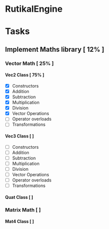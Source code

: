 # RutikalEngine

Tasks
===
## Implement Maths library [ 12% ]
### Vector Math [ 25% ]
#### Vec2 Class [ 75% ]
- [x] Constructors
- [x] Addition
- [x] Subtraction
- [x] Multiplication
- [x] Division
- [x] Vector Operations
- [ ] Operator overloads
- [ ] Transformations
#### Vec3 Class [   ]
- [ ] Constructors
- [ ] Addition
- [ ] Subtraction
- [ ] Multiplication
- [ ] Division
- [ ] Vector Operations
- [ ] Operator overloads
- [ ] Transformations
#### Quat Class [   ]
### Matrix Math [   ]
#### Mat4 Class [   ]

